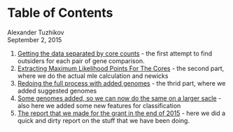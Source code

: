 # Table of Contents
Alexander Tuzhikov  
September 2, 2015  
1. [Getting the data separated by core counts](getting.the.data.separated.by.core.counts.html) - the first attempt to find outsiders for each pair of gene comparison.
2. [Extracting Maximum Likelihood Points For The Cores](extracting.mle.for.cores.html) - the second part, where we do the actual mle calculation and newicks
3. [Redoing the full process with added genomes](added.genomes.html) - the thrid part, where we added suggested genomes
4. [Some genomes added, so we can now do the same on a larger sacle](latest.added.genomes.html) - also here we added some new features for classification
5. [The report that we made for the grant in the end of 2015](grant.report.end.2015.html) - here we did a quick and dirty report on the stuff that we have been doing.
